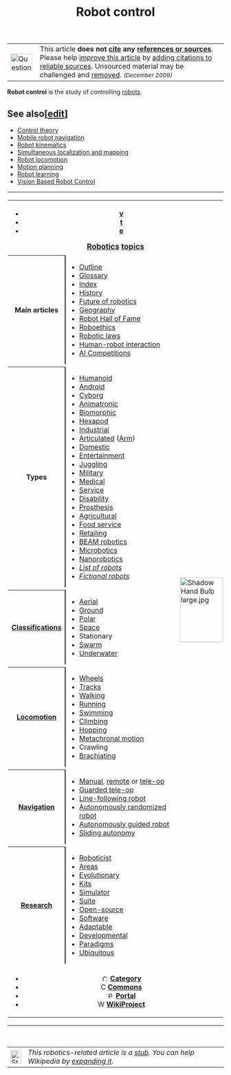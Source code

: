 ﻿---
lastrevid: 458575593
pageid: 175885
canonicalurl: http://en.wikipedia.org/wiki/Robot_control
title: Robot control
editurl: http://en.wikipedia.org/w/index.php?title=Robot_control&action=edit
length: 417
contentmodel: wikitext
pagelanguage: en
touched: 2015-02-18T22:12:11Z
ns: 0
fullurl: http://en.wikipedia.org/wiki/Robot_control
---

<table class="metadata plainlinks ambox ambox-content ambox-Unreferenced" role="presentation"><tr><td class="mbox-image"><div style="width:52px"><a href="/wiki/File:Question_book-new.svg" class="image"><img alt="Question book-new.svg" src="//upload.wikimedia.org/wikipedia/en/thumb/9/99/Question_book-new.svg/50px-Question_book-new.svg.png" width="50" height="39" srcset="//upload.wikimedia.org/wikipedia/en/thumb/9/99/Question_book-new.svg/75px-Question_book-new.svg.png 1.5x, //upload.wikimedia.org/wikipedia/en/thumb/9/99/Question_book-new.svg/100px-Question_book-new.svg.png 2x" data-file-width="262" data-file-height="204" /></a></div></td><td class="mbox-text"><span class="mbox-text-span">This article <b>does not <a href="/wiki/Wikipedia:Citing_sources" title="Wikipedia:Citing sources">cite</a> any <a href="/wiki/Wikipedia:Verifiability" title="Wikipedia:Verifiability">references or sources</a></b>.<span class="hide-when-compact"> Please help <a class="external text" href="//en.wikipedia.org/w/index.php?title=Robot_control&amp;action=edit">improve this article</a> by <a href="/wiki/Help:Introduction_to_referencing/1" title="Help:Introduction to referencing/1">adding citations to reliable sources</a>. Unsourced material may be challenged and <a href="/wiki/Wikipedia:Verifiability#Burden_of_evidence" title="Wikipedia:Verifiability">removed</a>.</span>  <small><i>(December 2009)</i></small><span class="hide-when-compact"></span></span></td></tr></table>
<p><b>Robot control</b> is the study of controlling <a href="/wiki/Robot" title="Robot">robots</a>.
</p>
<h2><span class="mw-headline" id="See_also">See also</span><span class="mw-editsection"><span class="mw-editsection-bracket">[</span><a href="/w/index.php?title=Robot_control&amp;action=edit&amp;section=1" title="Edit section: See also">edit</a><span class="mw-editsection-bracket">]</span></span></h2>
<ul><li> <a href="/wiki/Control_theory" title="Control theory">Control theory</a></li>
<li> <a href="/wiki/Mobile_robot_navigation" title="Mobile robot navigation">Mobile robot navigation</a></li>
<li> <a href="/wiki/Robot_kinematics" title="Robot kinematics">Robot kinematics</a></li>
<li> <a href="/wiki/Simultaneous_localization_and_mapping" title="Simultaneous localization and mapping">Simultaneous localization and mapping</a></li>
<li> <a href="/wiki/Robot_locomotion" title="Robot locomotion">Robot locomotion</a></li>
<li> <a href="/wiki/Motion_planning" title="Motion planning">Motion planning</a></li>
<li> <a href="/wiki/Robot_learning" title="Robot learning">Robot learning</a></li>
<li> <a href="/wiki/Vision_Based_Robot_Control" title="Vision Based Robot Control" class="mw-redirect">Vision Based Robot Control</a></li></ul>
<table class="navbox" style="border-spacing:0"><tr><td style="padding:2px"><table class="nowraplinks hlist collapsible collapsed navbox-inner" style="border-spacing:0;background:transparent;color:inherit"><tr><th scope="col" class="navbox-title" colspan="3" style="text-align: center;"><div class="plainlinks hlist navbar mini"><ul><li class="nv-view"><a href="/wiki/Template:Robotics" title="Template:Robotics"><span title="View this template" style="text-align: center;;;background:none transparent;border:none;">v</span></a></li><li class="nv-talk"><a href="/wiki/Template_talk:Robotics" title="Template talk:Robotics"><span title="Discuss this template" style="text-align: center;;;background:none transparent;border:none;">t</span></a></li><li class="nv-edit"><a class="external text" href="//en.wikipedia.org/w/index.php?title=Template:Robotics&amp;action=edit"><span title="Edit this template" style="text-align: center;;;background:none transparent;border:none;">e</span></a></li></ul></div><div style="font-size:110%"><a href="/wiki/Robotics" title="Robotics">Robotics</a> <a href="/wiki/Outline_of_robotics" title="Outline of robotics">topics</a></div></th></tr><tr style="height:2px"><td colspan="2"></td></tr><tr><th scope="row" class="navbox-group" style="text-align: center;">Main articles</th><td class="navbox-list navbox-odd" style="text-align:left;border-left-width:2px;border-left-style:solid;width:100%;padding:0px"><div style="padding:0em 0.25em">
<ul><li> <a href="/wiki/Outline_of_robotics" title="Outline of robotics">Outline</a></li>
<li> <a href="/wiki/Glossary_of_robotics" title="Glossary of robotics">Glossary</a></li>
<li> <a href="/wiki/Index_of_robotics_articles" title="Index of robotics articles">Index</a></li>
<li> <a href="/wiki/History_of_robots" title="History of robots">History</a></li>
<li> <a href="/wiki/Future_of_robotics" title="Future of robotics">Future of robotics</a></li>
<li> <a href="/wiki/Geography_of_robotics" title="Geography of robotics">Geography</a></li>
<li> <a href="/wiki/Robot_Hall_of_Fame" title="Robot Hall of Fame">Robot Hall of Fame</a></li>
<li> <a href="/wiki/Roboethics" title="Roboethics">Roboethics</a></li>
<li> <a href="/wiki/Robotic_laws" title="Robotic laws" class="mw-redirect">Robotic laws</a></li>
<li> <a href="/wiki/Robotics#Human-robot_interaction" title="Robotics">Human-robot interaction</a></li>
<li> <a href="/wiki/Competitions_and_prizes_in_artificial_intelligence" title="Competitions and prizes in artificial intelligence">AI Competitions</a></li></ul>
</div></td><td class="navbox-image" rowspan="11" style="width:0%;padding:0px 0px 0px 2px"><div><a href="/wiki/File:Shadow_Hand_Bulb_large.jpg" class="image"><img alt="Shadow Hand Bulb large.jpg" src="//upload.wikimedia.org/wikipedia/commons/thumb/c/c5/Shadow_Hand_Bulb_large.jpg/100px-Shadow_Hand_Bulb_large.jpg" width="100" height="150" srcset="//upload.wikimedia.org/wikipedia/commons/thumb/c/c5/Shadow_Hand_Bulb_large.jpg/150px-Shadow_Hand_Bulb_large.jpg 1.5x, //upload.wikimedia.org/wikipedia/commons/thumb/c/c5/Shadow_Hand_Bulb_large.jpg/200px-Shadow_Hand_Bulb_large.jpg 2x" data-file-width="2560" data-file-height="3840" /></a></div></td></tr><tr style="height:2px"><td colspan="2"></td></tr><tr><th scope="row" class="navbox-group" style="text-align: center;">Types</th><td class="navbox-list navbox-even" style="text-align:left;border-left-width:2px;border-left-style:solid;width:100%;padding:0px"><div style="padding:0em 0.25em">
<ul><li> <a href="/wiki/Humanoid" title="Humanoid">Humanoid</a></li>
<li> <a href="/wiki/Android_(robot)" title="Android (robot)">Android</a></li>
<li> <a href="/wiki/Cyborg" title="Cyborg">Cyborg</a></li>
<li> <a href="/wiki/Animatronics" title="Animatronics">Animatronic</a></li>
<li> <a href="/wiki/Biomorphic_robotics" title="Biomorphic robotics">Biomorphic</a></li>
<li> <a href="/wiki/Hexapod_(robotics)" title="Hexapod (robotics)">Hexapod</a></li>
<li> <a href="/wiki/Industrial_robot" title="Industrial robot">Industrial</a></li>
<li> <a href="/wiki/Articulated_robot" title="Articulated robot">Articulated</a> (<a href="/wiki/Robotic_arm" title="Robotic arm">Arm</a>)</li>
<li> <a href="/wiki/Domestic_robot" title="Domestic robot">Domestic</a></li>
<li> <a href="/wiki/Entertainment_robot" title="Entertainment robot">Entertainment</a></li>
<li> <a href="/wiki/Juggling_robot" title="Juggling robot">Juggling</a></li>
<li> <a href="/wiki/Military_robot" title="Military robot">Military</a></li>
<li> <a href="/wiki/Robotic_surgery" title="Robotic surgery" class="mw-redirect">Medical</a></li>
<li> <a href="/wiki/Service_robot" title="Service robot">Service</a></li>
<li> <a href="/wiki/Disability_robot" title="Disability robot">Disability</a></li>
<li> <a href="/wiki/Prosthesis#Robotic_prostheses" title="Prosthesis">Prosthesis</a></li>
<li> <a href="/wiki/Agricultural_robot" title="Agricultural robot">Agricultural</a></li>
<li> <a href="/wiki/Automated_restaurant" title="Automated restaurant">Food service</a></li>
<li> <a href="/wiki/Automated_retailing" title="Automated retailing">Retailing</a></li>
<li> <a href="/wiki/BEAM_robotics" title="BEAM robotics">BEAM robotics</a></li>
<li> <a href="/wiki/Microbotics" title="Microbotics">Microbotics</a></li>
<li> <a href="/wiki/Nanorobotics" title="Nanorobotics">Nanorobotics</a></li>
<li> <i><a href="/wiki/Outline_of_robotics#Specific_robots" title="Outline of robotics">List of robots</a></i> </li>
<li> <i><a href="/wiki/List_of_fictional_robots_and_androids" title="List of fictional robots and androids">Fictional robots</a></i></li></ul>
</div></td></tr><tr style="height:2px"><td colspan="2"></td></tr><tr><th scope="row" class="navbox-group" style="text-align: center;"><a href="/wiki/Mobile_robot#Classification" title="Mobile robot">Classifications</a></th><td class="navbox-list navbox-odd" style="text-align:left;border-left-width:2px;border-left-style:solid;width:100%;padding:0px"><div style="padding:0em 0.25em">
<ul><li> <a href="/wiki/Unmanned_aerial_vehicle" title="Unmanned aerial vehicle">Aerial</a> </li>
<li> <a href="/wiki/Unmanned_ground_vehicle" title="Unmanned ground vehicle">Ground</a> </li>
<li> <a href="/wiki/Mobile_robots#Classification" title="Mobile robots" class="mw-redirect">Polar</a></li>
<li> <a href="/wiki/Robotic_spacecraft" title="Robotic spacecraft">Space</a> </li>
<li> Stationary </li>
<li> <a href="/wiki/Swarm_robotics" title="Swarm robotics">Swarm</a></li>
<li> <a href="/wiki/Autonomous_underwater_vehicle" title="Autonomous underwater vehicle">Underwater</a></li></ul>
</div></td></tr><tr style="height:2px"><td colspan="2"></td></tr><tr><th scope="row" class="navbox-group" style="text-align: center;"><a href="/wiki/Robot_locomotion" title="Robot locomotion">Locomotion</a></th><td class="navbox-list navbox-even" style="text-align:left;border-left-width:2px;border-left-style:solid;width:100%;padding:0px"><div style="padding:0em 0.25em">
<ul><li> <a href="/wiki/Robotics#Rolling_robots" title="Robotics">Wheels</a> </li>
<li> <a href="/wiki/Continuous_track" title="Continuous track">Tracks</a> </li>
<li> <a href="/wiki/Legged_robot" title="Legged robot">Walking</a> </li>
<li> <a href="/wiki/Robot_locomotion#Running" title="Robot locomotion">Running</a> </li>
<li> <a href="/wiki/Robot_locomotion#Swimming" title="Robot locomotion">Swimming</a> </li>
<li> <a href="/wiki/Climber_(BEAM)" title="Climber (BEAM)">Climbing</a> </li>
<li> <a href="/wiki/Robot_locomotion#Hopping" title="Robot locomotion">Hopping</a> </li>
<li> <a href="/wiki/Robot_locomotion#Metachronal_motion" title="Robot locomotion">Metachronal motion</a> </li>
<li> Crawling </li>
<li> <a href="/wiki/Robot_locomotion#Brachiating" title="Robot locomotion">Brachiating</a></li></ul>
</div></td></tr><tr style="height:2px"><td colspan="2"></td></tr><tr><th scope="row" class="navbox-group" style="text-align: center;"><a href="/wiki/Mobile_robot_navigation" title="Mobile robot navigation">Navigation</a></th><td class="navbox-list navbox-odd" style="text-align:left;border-left-width:2px;border-left-style:solid;width:100%;padding:0px"><div style="padding:0em 0.25em">
<ul><li> <a href="/wiki/Mobile_robot#Manual_remote_or_tele-op" title="Mobile robot">Manual</a>, <a href="/wiki/Remote_operation" title="Remote operation">remote</a> or <a href="/wiki/Telerobotics" title="Telerobotics">tele-op</a> </li>
<li> <a href="/wiki/Mobile_robot#Guarded_tele-op" title="Mobile robot">Guarded tele-op</a> </li>
<li> <a href="/wiki/Mobile_robot#Line-following_robot" title="Mobile robot">Line-following robot</a> </li>
<li> <a href="/wiki/Mobile_robot#Autonomously_randomized_robot" title="Mobile robot">Autonomously randomized robot</a> </li>
<li> <a href="/wiki/Mobile_robot#Autonomously_guided_robot" title="Mobile robot">Autonomously guided robot</a> </li>
<li> <a href="/wiki/Mobile_robot#Sliding_autonomy" title="Mobile robot">Sliding autonomy</a></li></ul>
</div></td></tr><tr style="height:2px"><td colspan="2"></td></tr><tr><th scope="row" class="navbox-group" style="text-align: center;"><a href="/wiki/Robotics#Robot_research" title="Robotics">Research</a></th><td class="navbox-list navbox-even" style="text-align:left;border-left-width:2px;border-left-style:solid;width:100%;padding:0px"><div style="padding:0em 0.25em">
<ul><li> <a href="/wiki/Roboticist" title="Roboticist">Roboticist</a> </li>
<li> <a href="/wiki/Areas_of_robotics" title="Areas of robotics" class="mw-redirect">Areas</a> </li>
<li> <a href="/wiki/Evolutionary_robotics" title="Evolutionary robotics">Evolutionary</a> </li>
<li> <a href="/wiki/Robot_kit" title="Robot kit">Kits</a> </li>
<li> <a href="/wiki/Robotics_simulator" title="Robotics simulator">Simulator</a> </li>
<li> <a href="/wiki/Robotics_suite" title="Robotics suite">Suite</a> </li>
<li> <a href="/wiki/Open-source_robotics" title="Open-source robotics">Open-source</a> </li>
<li> <a href="/wiki/Robot_software" title="Robot software">Software</a> </li>
<li> <a href="/wiki/Adaptable_robotics" title="Adaptable robotics">Adaptable</a> </li>
<li> <a href="/wiki/Developmental_robotics" title="Developmental robotics">Developmental</a> </li>
<li> <a href="/wiki/Robotic_paradigms" title="Robotic paradigms">Paradigms</a> </li>
<li> <a href="/wiki/Ubiquitous_robot" title="Ubiquitous robot">Ubiquitous</a></li></ul>
</div></td></tr><tr style="height:2px"><td colspan="2"></td></tr><tr><td class="navbox-abovebelow" colspan="3" style="text-align: center;"><div>
<ul><li> <img alt="Category" src="//upload.wikimedia.org/wikipedia/en/thumb/4/48/Folder_Hexagonal_Icon.svg/16px-Folder_Hexagonal_Icon.svg.png" title="Category" width="16" height="14" srcset="//upload.wikimedia.org/wikipedia/en/thumb/4/48/Folder_Hexagonal_Icon.svg/24px-Folder_Hexagonal_Icon.svg.png 1.5x, //upload.wikimedia.org/wikipedia/en/thumb/4/48/Folder_Hexagonal_Icon.svg/32px-Folder_Hexagonal_Icon.svg.png 2x" data-file-width="36" data-file-height="31" /> <b><a href="/wiki/Category:Robotics" title="Category:Robotics">Category</a></b></li>
<li> <img alt="Commons page" src="//upload.wikimedia.org/wikipedia/en/thumb/4/4a/Commons-logo.svg/12px-Commons-logo.svg.png" title="Commons page" width="12" height="16" srcset="//upload.wikimedia.org/wikipedia/en/thumb/4/4a/Commons-logo.svg/18px-Commons-logo.svg.png 1.5x, //upload.wikimedia.org/wikipedia/en/thumb/4/4a/Commons-logo.svg/24px-Commons-logo.svg.png 2x" data-file-width="1024" data-file-height="1376" /> <b><a href="//commons.wikimedia.org/wiki/Category:Robotics" class="extiw" title="commons:Category:Robotics">Commons</a></b></li>
<li> <img alt="Portal" src="//upload.wikimedia.org/wikipedia/en/thumb/f/fd/Portal-puzzle.svg/16px-Portal-puzzle.svg.png" title="Portal" width="16" height="14" srcset="//upload.wikimedia.org/wikipedia/en/thumb/f/fd/Portal-puzzle.svg/24px-Portal-puzzle.svg.png 1.5x, //upload.wikimedia.org/wikipedia/en/thumb/f/fd/Portal-puzzle.svg/32px-Portal-puzzle.svg.png 2x" data-file-width="32" data-file-height="28" /> <b><a href="/wiki/Portal:Robotics" title="Portal:Robotics">Portal</a></b></li>
<li> <img alt="WikiProject" src="//upload.wikimedia.org/wikipedia/commons/thumb/3/37/People_icon.svg/16px-People_icon.svg.png" title="WikiProject" width="16" height="16" srcset="//upload.wikimedia.org/wikipedia/commons/thumb/3/37/People_icon.svg/24px-People_icon.svg.png 1.5x, //upload.wikimedia.org/wikipedia/commons/thumb/3/37/People_icon.svg/32px-People_icon.svg.png 2x" data-file-width="100" data-file-height="100" /> <b><a href="/wiki/Wikipedia:WikiProject_Robotics" title="Wikipedia:WikiProject Robotics">WikiProject</a></b></li></ul>
</div></td></tr></table></td></tr></table>
<p><br />
</p>
<table class="metadata plainlinks stub" role="presentation" style="background:transparent"><tr><td><a href="/wiki/File:Icon-gears2.svg" class="image"><img alt="Stub icon" src="//upload.wikimedia.org/wikipedia/commons/thumb/0/06/Icon-gears2.svg/24px-Icon-gears2.svg.png" width="24" height="31" srcset="//upload.wikimedia.org/wikipedia/commons/thumb/0/06/Icon-gears2.svg/36px-Icon-gears2.svg.png 1.5x, //upload.wikimedia.org/wikipedia/commons/thumb/0/06/Icon-gears2.svg/48px-Icon-gears2.svg.png 2x" data-file-width="229" data-file-height="295" /></a></td><td><i>This robotics-related article is a <a href="/wiki/Wikipedia:Stub" title="Wikipedia:Stub">stub</a>. You can help Wikipedia by <a class="external text" href="//en.wikipedia.org/w/index.php?title=Robot_control&amp;action=edit">expanding it</a>.</i><div class="plainlinks hlist navbar mini" style="position: absolute; right: 15px; display: none;"><ul><li class="nv-view"><a href="/wiki/Template:Robo-stub" title="Template:Robo-stub"><span title="View this template">v</span></a></li><li class="nv-talk"><a href="/w/index.php?title=Template_talk:Robo-stub&amp;action=edit&amp;redlink=1" class="new" title="Template talk:Robo-stub (page does not exist)"><span title="Discuss this template">t</span></a></li><li class="nv-edit"><a class="external text" href="//en.wikipedia.org/w/index.php?title=Template:Robo-stub&amp;action=edit"><span title="Edit this template">e</span></a></li></ul></div></td></tr></table>
